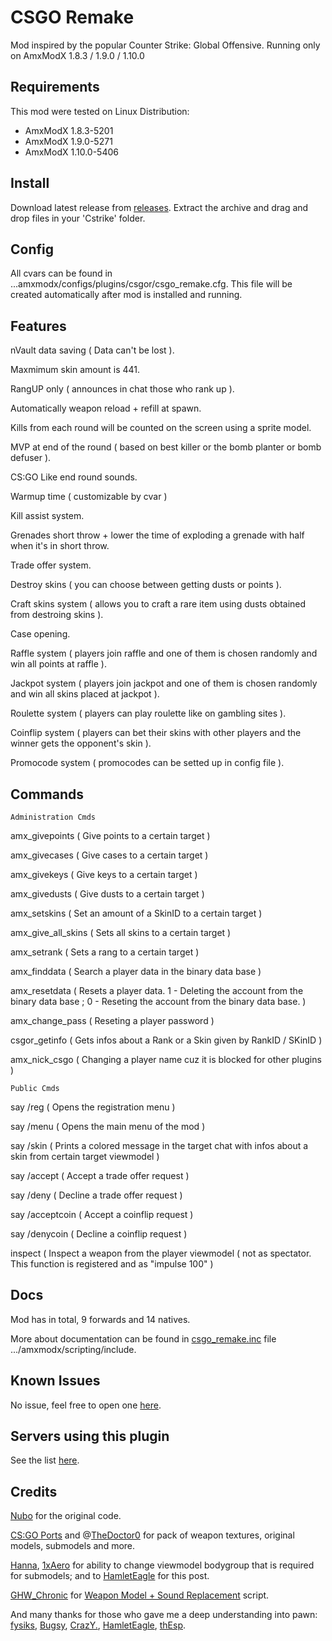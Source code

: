 # CSGO Remake

Mod inspired by the popular Counter Strike: Global Offensive.
Running only on AmxModX 1.8.3 / 1.9.0 / 1.10.0

## Requirements
This mod were tested on Linux Distribution:
- AmxModX 1.8.3-5201
- AmxModX 1.9.0-5271
- AmxModX 1.10.0-5406

## Install
Download latest release from [releases](https://github.com/ShadowsAdi/csgoremake/releases/latest).
Extract the archive and drag and drop files in your 'Cstrike' folder.

## Config
All cvars can be found in ...amxmodx/configs/plugins/csgor/csgo_remake.cfg. This file will be created automatically after mod is installed and running.

## Features
nVault data saving ( Data can't be lost ).

Maxmimum skin amount is 441.

RangUP only ( announces in chat those who rank up ).

Automatically weapon reload + refill at spawn.

Kills from each round will be counted on the screen using a sprite model.

MVP at end of the round ( based on best killer or the bomb planter or bomb defuser ).

CS:GO Like end round sounds.

Warmup time ( customizable by cvar )

Kill assist system.

Grenades short throw + lower the time of exploding a grenade with half when it's in short throw.

Trade offer system.

Destroy skins ( you can choose between getting dusts or points ).

Craft skins system ( allows you to craft a rare item using dusts obtained from destroing skins ).

Case opening.

Raffle system ( players join raffle and one of them is chosen randomly and win all points at raffle ).

Jackpot system ( players join jackpot and one of them is chosen randomly and win all skins placed at jackpot ).

Roulette system ( players can play roulette like on gambling sites ).

Coinflip system ( players can bet their skins with other players and the winner gets the opponent's skin ).

Promocode system ( promocodes can be setted up in config file ).

## Commands

	Administration Cmds
	
amx_givepoints <Name> <Amount> ( Give points to a certain target )

amx_givecases <Name> <Amount> ( Give cases to a certain target )
	
amx_givekeys <Name> <Amount> ( Give keys to a certain target )
	
amx_givedusts <Name> <Amount> ( Give dusts to a certain target )
	
amx_setskins <Name> <SkinID> <Amount> ( Set an amount of a SkinID to a certain target )
	
amx_give_all_skins <Name> ( Sets all skins to a certain target )
	
amx_setrank <Name> <RangID> ( Sets a rang to a certain target )
	
amx_finddata <Name> ( Search a player data in the binary data base )
	
amx_resetdata <Name> <Mode> ( Resets a player data. <Mode> 1 - Deleting the account from the binary data base ; <Mode> 0 - Reseting the account from the binary data base. )
	
amx_change_pass <Name> <New Password> ( Reseting a player password )
	
csgor_getinfo <Type> <Index> ( Gets infos about a Rank or a Skin given by RankID / SKinID )
	
amx_nick_csgo <Name> <New Name> ( Changing a player name cuz it is blocked for other plugins )
	
	Public Cmds
	
say /reg ( Opens the registration menu )

say /menu ( Opens the main menu of the mod )

say /skin ( Prints a colored message in the target chat with infos about a skin from certain target viewmodel )

say /accept ( Accept a trade offer request )

say /deny ( Decline a trade offer request )

say /acceptcoin ( Accept a coinflip request )

say /denycoin ( Decline a coinflip request )

inspect ( Inspect a weapon from the player viewmodel ( not as spectator. This function is registered and as "impulse 100" )
	
## Docs
Mod has in total, 9 forwards and 14 natives.

More about documentation can be found in [csgo_remake.inc](https://github.com/ShadowsAdi/csgoremake/blob/master/addons/amxmodx/scripting/include/csgo_remake.inc) file .../amxmodx/scripting/include.

## Known Issues
No issue, feel free to open one [here](https://github.com/ShadowsAdi/csgoremake/issues).

## Servers using this plugin
See the list [here](https://www.gametracker.com/search/?search_by=server_variable&search_by2=csgor_version&query=&loc=_all&sort=&order=).

## Credits
[Nubo](https://www.extreamcs.com/forum/nubo-u37689.html) for the original code.

[CS:GO Ports](https://gamebanana.com/studios/34724) and @[TheDoctor0](https://github.com/TheDoctor0/) for pack of weapon textures, original models, submodels and more.

[Hanna](https://forums.alliedmods.net/member.php?u=273346), [1xAero](https://forums.alliedmods.net/member.php?u=284061) for ability to change viewmodel bodygroup that is required for submodels; and to [HamletEagle](https://forums.alliedmods.net/showpost.php?p=2709653&postcount=2) for this post.

[GHW_Chronic](https://forums.alliedmods.net/member.php?u=2314) for [Weapon Model + Sound Replacement](https://forums.alliedmods.net/showthread.php?t=43979) script.

And many thanks for those who gave me a deep understanding into pawn: [fysiks](https://forums.alliedmods.net/member.php?u=30719), [Bugsy](https://forums.alliedmods.net/member.php?u=4234), [CrazY.](https://forums.alliedmods.net/member.php?u=260442), [HamletEagle](https://forums.alliedmods.net/member.php?u=237107), [thEsp](https://forums.alliedmods.net/member.php?u=281156).
